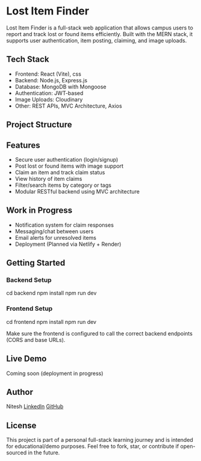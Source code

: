# Lost Item Finder

Lost Item Finder is a full-stack web application that allows campus users to report and track lost or found items efficiently. Built with the MERN stack, it supports user authentication, item posting, claiming, and image uploads.

## Tech Stack

- Frontend: React (Vite), css
- Backend: Node.js, Express.js
- Database: MongoDB with Mongoose
- Authentication: JWT-based
- Image Uploads: Cloudinary
- Other: REST APIs, MVC Architecture, Axios

## Project Structure


## Features

- Secure user authentication (login/signup)
- Post lost or found items with image support
- Claim an item and track claim status
- View history of item claims
- Filter/search items by category or tags
- Modular RESTful backend using MVC architecture

## Work in Progress

- Notification system for claim responses
- Messaging/chat between users
- Email alerts for unresolved items
- Deployment (Planned via Netlify + Render)

## Getting Started

### Backend Setup

cd backend
npm install
npm run dev


### Frontend Setup

cd frontend
npm install
npm run dev


Make sure the frontend is configured to call the correct backend endpoints (CORS and base URLs).

## Live Demo

Coming soon (deployment in progress)

## Author

Nitesh 
[LinkedIn](https://www.linkedin.com/in/nitesh-kkanojia-a839b9309)
[GitHub](https://github.com/nitesh0409)

## License

This project is part of a personal full-stack learning journey and is intended for educational/demo purposes. Feel free to fork, star, or contribute if open-sourced in the future.


